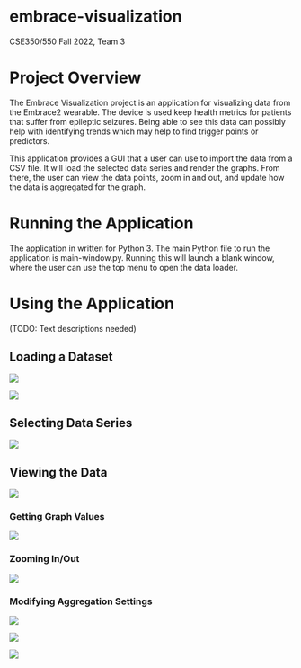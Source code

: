 # embrace-visualization
CSE350/550 Fall 2022, Team 3

# Project Overview
The Embrace Visualization project is an application for visualizing data from the Embrace2 wearable. The device is used 
keep health metrics for patients that suffer from epileptic seizures. Being able to see this data can possibly help with
identifying trends which may help to find trigger points or predictors.

This application provides a GUI that a user can use to import the data from a CSV file. It will load the selected data
series and render the graphs. From there, the user can view the data points, zoom in and out, and update how the data is
aggregated for the graph.

# Running the Application
The application in written for Python 3. The main Python file to run the application is main-window.py. Running this 
will launch a blank window, where the user can use the top menu to open the data loader.

# Using the Application
(TODO: Text descriptions needed)
## Loading a Dataset
![](C:\Development\embrace-visualization\images\usermanual\load_data_menu.png)

![](C:\Development\embrace-visualization\images\usermanual\select_file_filled.png)
## Selecting Data Series
![](C:\Development\embrace-visualization\images\usermanual\series_selector.png)
## Viewing the Data
![](C:\Development\embrace-visualization\images\usermanual\graphs_loaded.png)
### Getting Graph Values
![](C:\Development\embrace-visualization\images\usermanual\data_hover.png)
### Zooming In/Out
![](C:\Development\embrace-visualization\images\usermanual\graph_zoom.png)
### Modifying Aggregation Settings
![](C:\Development\embrace-visualization\images\usermanual\aggregate_interval.png)

![](C:\Development\embrace-visualization\images\usermanual\aggregate_metric.png)

![](C:\Development\embrace-visualization\images\usermanual\data_aggregated.png)